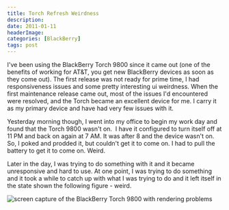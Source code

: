 ```yaml
---
title: Torch Refresh Weirdness
description: 
date: 2011-01-11
headerImage: 
categories: [BlackBerry]
tags: post
---
```


I've been using the BlackBerry Torch 9800 since it came out (one of the benefits of working for AT&T, you get new BlackBerry devices as soon as they come out). The first release was not ready for prime time, I had responsiveness issues and some pretty interesting ui weirdness. When the first maintenance release came out, most of the issues I'd encountered were resolved, and the Torch became an excellent device for me. I carry it as my primary device and have had very few issues with it.

Yesterday morning though, I went into my office to begin my work day and found that the Torch 9800 wasn't on.  I have it configured to turn itself off at 11 PM and back on again at 7 AM. It was after 8 and the device wasn't on. So, I poked and prodded it, but couldn't get it to come on. I had to pull the battery to get it to come on. Weird.

Later in the day, I was trying to do something with it and it became unresponsive and hard to use. At one point, I was trying to do something and it took a while to catch up with what I was trying to do and it left itself in the state shown the following figure - weird.

![screen capture of the BlackBerry Torch 9800 with rendering problems](/images/stories/screenshot-jan1011-032943p.jpg "BlackBerry Torch 9800 Screen Weirdness")